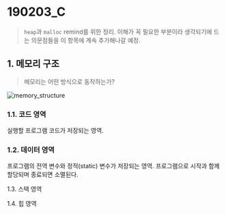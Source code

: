 # 190203_C

> `heap`과 `malloc` remind를 위한 정리.  이해가 꼭 필요한 부분이라 생각되기에 드는 의문점들을 이 항목에 계속 추가해나갈 예정.

## 1. 메모리 구조

> 메모리는 어떤 방식으로 동작하는가?

![memory_structure](../images/190203_c_memory_structure.jpg)

### 1.1. 코드 영역

실행할 프로그램 코드가 저장되는 영역. 

### 1.2. 데이터 영역

프로그램의 전역 변수와 정적(static) 변수가 저장되는 영역. 프로그램으로 시작과 함께 할당되며 종료되면 소멸된다.

1.3. 스택 영역

1.4.  힙 영역


